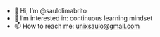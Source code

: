 - 👋 Hi, I’m @saulolimabrito
- 👀 I’m interested in: continuous learning mindset
- 📫 How to reach me: unixsaulo@gmail.com
